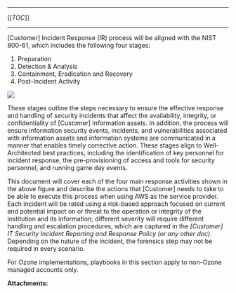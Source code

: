   

  

|    |    |    |    |
| --- | --- | --- | --- |

  

* * *

[[_TOC_]]

* * *

  

\[Customer\] Incident Response (IR) process will be aligned with the NIST 800-61, which includes the following four stages:

1.  Preparation
2.  Detection & Analysis
3.  Containment, Eradication and Recovery
4.  Post-Incident Activity

 ![](/.attachments/DK-Security/image2019-7-19_11-14-24.png)

These stages outline the steps necessary to ensure the effective response and handling of security incidents that affect the availability, integrity, or confidentiality of \[Customer\] information assets. In addition, the process will ensure information security events, incidents, and vulnerabilities associated with information assets and information systems are communicated in a manner that enables timely corrective action. These stages align to Well-Architected best practices, including the identification of key personnel for incident response, the pre-provisioning of access and tools for security personnel, and running game day events.

This document will cover each of the four main response activities shown in the above figure and describe the actions that \[Customer\] needs to take to be able to execute this process when using AWS as the service provider. Each incident will be rated using a risk-based approach focused on current and potential impact on or threat to the operation or integrity of the institution and its information; different severity will require different handling and escalation procedures, which are captured in the _\[Customer\] IT Security Incident Reporting and Response Policy (or any other doc)_. Depending on the nature of the incident, the forensics step may not be required in every scenario.

  

For Ozone implementations, playbooks in this section apply to non-Ozone managed accounts only.

 **Attachments:** 
